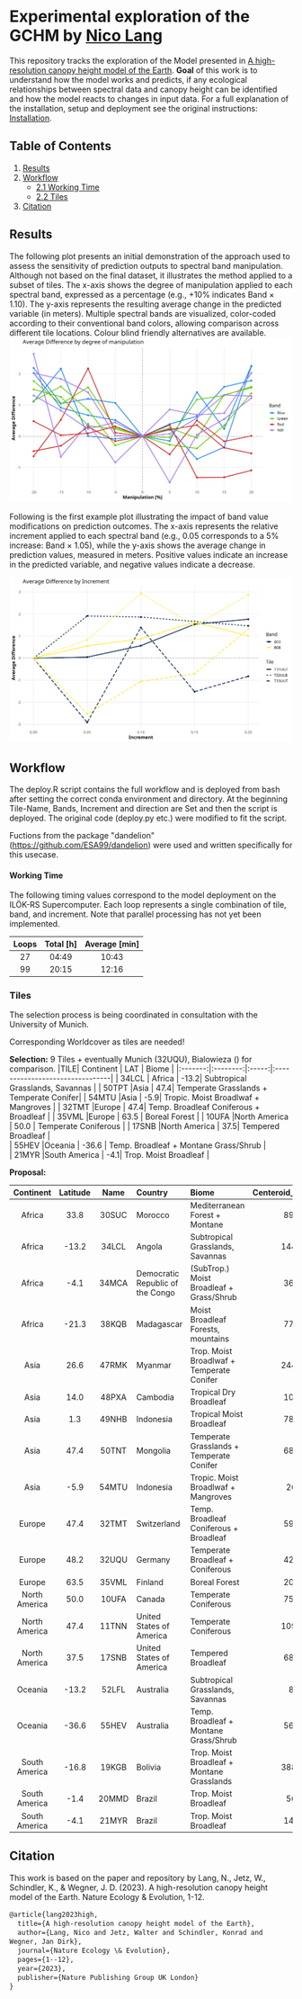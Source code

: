 # Experimental exploration of the GCHM by [Nico Lang](https://langnico.github.io/globalcanopyheight)

This repository tracks the exploration of the Model presented in [A high-resolution canopy height model of the Earth](https://arxiv.org/abs/2204.08322). **Goal** of this work is to understand how the model works and predicts, if any ecological relationships between spectral data and canopy height can be identified and how the model reacts to changes in input data.
For a full explanation of the installation, setup and deployment see the original instructions: [Installation](https://github.com/langnico/global-canopy-height-model#installation-and-credentials).


## Table of Contents
1. [Results](#results)
2. [Workflow](#workflow)
   - [2.1 Working Time](#working-time)
   - [2.2 Tiles](#tiles)
4. [Citation](https://github.com/ESA99/canopy_height#citation)

## Results
The following plot presents an initial demonstration of the approach used to assess the sensitivity of prediction outputs to spectral band manipulation. Although not based on the final dataset, it illustrates the method applied to a subset of tiles. The x-axis shows the degree of manipulation applied to each spectral band, expressed as a percentage (e.g., +10% indicates Band × 1.10). The y-axis represents the resulting average change in the predicted variable (in meters). Multiple spectral bands are visualized, color-coded according to their conventional band colors, allowing comparison across different tile locations. Colour blind friendly alternatives are available.
![Result plot](plots/2025-06-13_3T_B02+03+04+08_lineplot.png)


Following is the first example plot illustrating the impact of band value modifications on prediction outcomes. The x-axis represents the relative increment applied to each spectral band (e.g., 0.05 corresponds to a 5% increase: Band × 1.05), while the y-axis shows the average change in prediction values, measured in meters. Positive values indicate an increase in the predicted variable, and negative values indicate a decrease.

![Examplary result plot](plots/2025-06-03_3T_B03+08_lineplot.png)


## Workflow
The deploy.R script contains the full workflow and is deployed from bash after setting the correct conda environment and directory.
At the beginning Tile-Name, Bands, Increment and direction are Set and then the script is deployed. The original code (deploy.py etc.) were modified to fit the script.

Fuctions from the package "dandelion" (https://github.com/ESA99/dandelion) were used and written specifically for this usecase.

#### Working Time
The following timing values correspond to the model deployment on the ILÖK-RS Supercomputer. Each loop represents a single combination of tile, band, and increment. Note that parallel processing has not yet been implemented.

| Loops | Total [h] | Average [min] |
|:----------:|:----------:|:----------:|
| 27 | 04:49 | 10:43 |
| 99 | 20:15 | 12:16 |


### Tiles
The selection process is being coordinated in consultation with the University of Munich.

Corresponding Worldcover as tiles are needed!

**Selection:**
9 Tiles + eventually Munich (32UQU), Bialowieza () for comparison.
|TILE| Continent   | LAT | Biome    | 
|:-------:|:--------:|:-----:|:--------------------------------|
| 34LCL | Africa   |    -13.2| Subtropical Grasslands, Savannas   |
| 50TPT |Asia      |     47.4| Temperate Grasslands + Temperate Conifer| 
| 54MTU |Asia      |     -5.9| Tropic. Moist Broadlwaf + Mangroves  | 
| 32TMT |Europe    |     47.4| Temp. Broadleaf Coniferous + Broadleaf |
| 35VML |Europe        |     63.5 | Boreal Forest   | 
| 10UFA |North America |     50.0 | Temperate Coniferous  | 
| 17SNB |North America |     37.5| Tempered Broadleaf   |    
| 55HEV |Oceania       |    -36.6 | Temp. Broadleaf + Montane Grass/Shrub |  
| 21MYR |South America |     -4.1| Trop. Moist Broadleaf  | 

**Proposal:**

|Continent     | Latitude|Name  |Country                          | Biome | Centeroid_Elevation|Source | Selection |
|:-------------:|:--------:|:-----:|:--------------------------------|:------------|:-------------------:|:------:|:----:|
|Africa        |     33.8|30SUC |Morocco                          | Mediterranean Forest + Montane            |                894|MU     | (X) |
|Africa        |    -13.2|34LCL |Angola                           | Subtropical Grasslands, Savannas          |               1449|MU     | X |
|Africa        |     -4.1|34MCA |Democratic Republic of the Congo | (SubTrop.) Moist Broadleaf + Grass/Shrub  |                366|MS     | |
|Africa        |    -21.3|38KQB |Madagascar                       | Moist Broadleaf Forests, mountains        |                775|MU     | |
|Asia          |     26.6|47RMK |Myanmar                          | Trop. Moist Broadlwaf + Temperate Conifer |               2443|MU     | |
|Asia          |     14.0|48PXA |Cambodia                         | Tropical Dry Broadleaf                    |                109|MS     | |
|Asia          |      1.3|49NHB |Indonesia                        | Tropical Moist Broadleaf                  |                780|MU     | |
|Asia          |     47.4|50TNT |Mongolia                         | Temperate Grasslands + Temperate Conifer  |                687|MU     | 50TPT |
|Asia          |     -5.9|54MTU |Indonesia                        | Tropic. Moist Broadlwaf + Mangroves       |                 26|MS     | X |
|Europe        |     47.4|32TMT |Switzerland                      | Temp. Broadleaf Coniferous + Broadleaf    |                590|BOTH   | X |
|Europe        |     48.2|32UQU |Germany                          | Temperate Broadleaf + Coniferous          |                422|MU     | |
|Europe        |     63.5|35VML |Finland                          | Boreal Forest                             |                201|MS     | X |
|North America |     50.0|10UFA |Canada                           | Temperate Coniferous                      |                751|MS     | X |
|North America |     47.4|11TNN |United States of America         | Temperate Coniferous                      |               1092|MU     | |
|North America |     37.5|17SNB |United States of America         | Tempered Broadleaf                        |                682|BOTH   | X |
|Oceania       |    -13.2|52LFL |Australia                        | Subtropical Grasslands, Savannas          |                  8|MU     | |
|Oceania       |    -36.6|55HEV |Australia                        | Temp. Broadleaf + Montane Grass/Shrub     |                562|MS     | X |
|South America |    -16.8|19KGB |Bolivia                          | Trop. Moist Broadleaf + Montane Grasslands|               3888|MU     | |
|South America |     -1.4|20MMD |Brazil                           | Trop. Moist Broadleaf                     |                 56|MS     | |
|South America |     -4.1|21MYR |Brazil                           | Trop. Moist Broadleaf                     |                147|MU     | X |


## Citation

This work is based on the paper and repository by
Lang, N., Jetz, W., Schindler, K., & Wegner, J. D. (2023). A high-resolution canopy height model of the Earth. Nature Ecology & Evolution, 1-12.
```
@article{lang2023high,
  title={A high-resolution canopy height model of the Earth},
  author={Lang, Nico and Jetz, Walter and Schindler, Konrad and Wegner, Jan Dirk},
  journal={Nature Ecology \& Evolution},
  pages={1--12},
  year={2023},
  publisher={Nature Publishing Group UK London}
}
```

